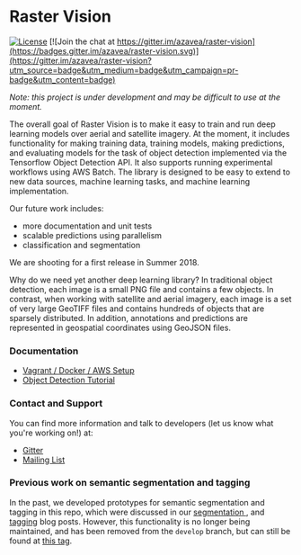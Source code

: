 # Raster Vision

[![License](https://img.shields.io/badge/License-Apache%202.0-blue.svg)](https://opensource.org/licenses/Apache-2.0)
[![Join the chat at https://gitter.im/azavea/raster-vision](https://badges.gitter.im/azavea/raster-vision.svg)](https://gitter.im/azavea/raster-vision?utm_source=badge&utm_medium=badge&utm_campaign=pr-badge&utm_content=badge)

*Note: this project is under development and may be difficult to use at the moment.*

The overall goal of Raster Vision is to make it easy to train and run deep learning models over aerial and satellite imagery. At the moment, it includes functionality for making training data, training models, making predictions, and evaluating models for the task of object detection implemented via the Tensorflow Object Detection API.  It also supports running experimental workflows using AWS Batch. The library is designed to be easy to extend to new data sources, machine learning tasks, and machine learning implementation.

Our future work includes:
* more documentation and unit tests
* scalable predictions using parallelism
* classification and segmentation

We are shooting for a first release in Summer 2018.

Why do we need yet another deep learning library? In traditional object detection, each image is a small PNG file and contains a few objects. In contrast, when working with satellite and aerial imagery, each image is a set of very large GeoTIFF files and contains hundreds of objects that are sparsely distributed. In addition, annotations and predictions are represented in geospatial coordinates using GeoJSON files.

### Documentation

* [Vagrant / Docker / AWS Setup](docs/setup.md)
* [Object Detection Tutorial](docs/object-detection.md)

### Contact and Support

You can find more information and talk to developers (let us know what you're working on!) at:
* [Gitter](https://gitter.im/azavea/raster-vision)
* [Mailing List](https://groups.google.com/forum/#!forum/raster-vision)

### Previous work on semantic segmentation and tagging

In the past, we developed prototypes for semantic segmentation and tagging in this repo, which were discussed in our [segmentation ](https://www.azavea.com/blog/2017/05/30/deep-learning-on-aerial-imagery/), and [tagging](https://www.azavea.com/blog/2018/01/03/amazon-deep-learning/) blog posts. However, this functionality is no longer being maintained, and has been removed from the `develop` branch, but can still be found at [this tag](https://github.com/azavea/raster-vision/releases/tag/old-semseg-tagging).
